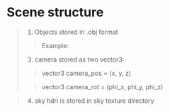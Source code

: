 # Scene structure

> 1. Objects stored in .obj format <br>
> > Example:<br>
> 
> 
> 3. camera stored as two vector3:
> > vector3 camera_pos = (x, y, z) 
> 
> > vector3 camera_rot = (phi_x, phi_y, phi_z)

> 4. sky hdri is stored in sky texture directory
